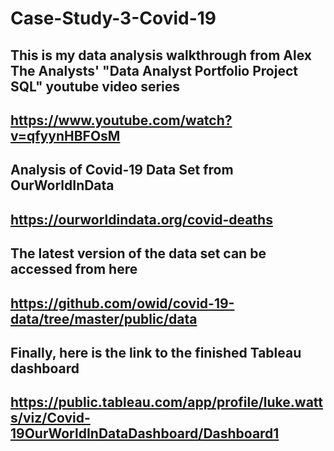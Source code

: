 # Case-Study-3-Covid-19

## This is my data analysis walkthrough from Alex The Analysts' "Data Analyst Portfolio Project SQL" youtube video series
## https://www.youtube.com/watch?v=qfyynHBFOsM

## Analysis of Covid-19 Data Set from OurWorldInData
## https://ourworldindata.org/covid-deaths

## The latest version of the data set can be accessed from here
## https://github.com/owid/covid-19-data/tree/master/public/data

## Finally, here is the link to the finished Tableau dashboard
## https://public.tableau.com/app/profile/luke.watts/viz/Covid-19OurWorldInDataDashboard/Dashboard1
